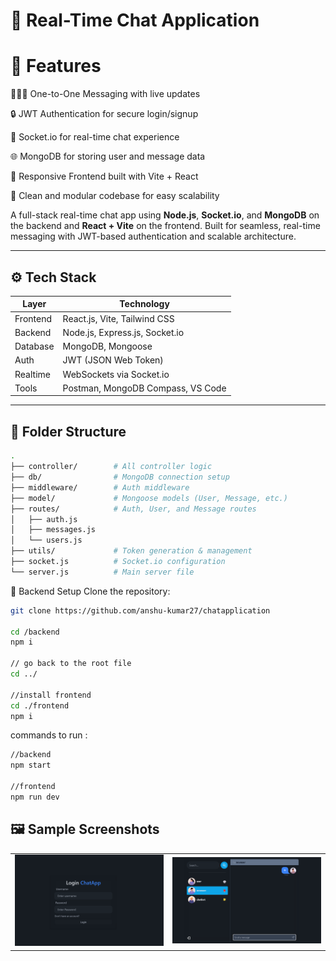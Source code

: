 
# 💬 Real-Time Chat Application

# 🚀 Features
🧑‍🤝‍🧑 One-to-One Messaging with live updates

🔒 JWT Authentication for secure login/signup

💬 Socket.io for real-time chat experience

🌐 MongoDB for storing user and message data

📲 Responsive Frontend built with Vite + React

🌈 Clean and modular codebase for easy scalability

A full-stack real-time chat app using **Node.js**, **Socket.io**, and **MongoDB** on the backend and **React + Vite** on the frontend. Built for seamless, real-time messaging with JWT-based authentication and scalable architecture.

---

## ⚙️ Tech Stack

| Layer      | Technology                                  |
|------------|---------------------------------------------|
| Frontend   | React.js, Vite, Tailwind CSS                |
| Backend    | Node.js, Express.js, Socket.io              |
| Database   | MongoDB, Mongoose                           |
| Auth       | JWT (JSON Web Token)                        |
| Realtime   | WebSockets via Socket.io                    |
| Tools      | Postman, MongoDB Compass, VS Code           |

---

## 📁 Folder Structure

```bash
.
├── controller/        # All controller logic
├── db/                # MongoDB connection setup
├── middleware/        # Auth middleware
├── model/             # Mongoose models (User, Message, etc.)
├── routes/            # Auth, User, and Message routes
│   ├── auth.js
│   ├── messages.js
│   └── users.js
├── utils/             # Token generation & management
├── socket.js          # Socket.io configuration
└── server.js          # Main server file
```

🔧 Backend Setup
Clone the repository:
```bash
git clone https://github.com/anshu-kumar27/chatapplication

cd /backend
npm i

// go back to the root file
cd ../

//install frontend
cd ./frontend
npm i
```

commands to run :
```bash
//backend
npm start

//frontend
npm run dev
```

## 🖼️ Sample Screenshots

<table>
  <tr>
    <td><img src="./assets/loginSS.png" alt="Login UI" width="400"/></td>
    <td><img src="./assets/ChatSs.png" alt="Chat UI" width="400"/></td>
  </tr>
</table>
